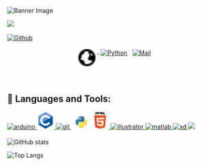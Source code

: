 ![Banner Image](https://raw.githubusercontent.com/WaniAthar/atharwani/main/Athar%20Wani.png)

![](https://komarev.com/ghpvc/?username=WaniAthar)

[![Github](https://img.shields.io/github/followers/WaniAthar?label=Follow&style=social)](https://github.com/WaniAthar)


<p align="center">
 <a href="http://atharwani.me" target="_blank" rel="noopener noreferrer"> <img src="https://raw.githubusercontent.com/iconic/open-iconic/master/svg/globe.svg" alt="Python" height="40" style="vertical-align:top; margin:4px"> </a>
 <a href="https://linkedin.com/in/athar-mujtaba-wani-ab0581216" target="_blank" rel="noopener noreferrer"> <img src="https://cdn.jsdelivr.net/npm/simple-icons@v3/icons/linkedin.svg" alt="Python" height="40" style="vertical-align:top; margin:4px"></a>
 <a href="mailto:atharwani001@gmail.com"> <img src="https://cdn.jsdelivr.net/npm/simple-icons@v3/icons/gmail.svg" alt="Mail" height="40" style="vertical-align:top; margin:4px"></a>
</p>

<br />



## 🧰 Languages and Tools:

<p align="left"><a href="https://www.arduino.cc/" target="_blank"> <img src="https://cdn.worldvectorlogo.com/logos/arduino-1.svg" alt="arduino" width="40" height="40"/> </a><a href="https://www.cprogramming.com/" target="_blank"> <img src="https://raw.githubusercontent.com/devicons/devicon/master/icons/c/c-original.svg" alt="c" width="40" height="40"/> </a><a href="https://git-scm.com/" target="_blank"> <img src="https://www.vectorlogo.zone/logos/git-scm/git-scm-icon.svg" alt="git" width="40" height="40"/> </a>
<img src="https://raw.githubusercontent.com/github/explore/80688e429a7d4ef2fca1e82350fe8e3517d3494d/topics/python/python.png" alt="Python" height="40" style="vertical-align:top; margin:4px"><a href="https://www.w3.org/html/" target="_blank"><img src="https://raw.githubusercontent.com/devicons/devicon/master/icons/html5/html5-original-wordmark.svg" alt="html5" width="40" height="40"/></a><a href="https://www.adobe.com/in/products/illustrator.html" target="_blank"> <img src="https://www.vectorlogo.zone/logos/adobe_illustrator/adobe_illustrator-icon.svg" alt="illustrator" width="40" height="40"/> </a><a href="https://www.mathworks.com/" target="_blank"> <img src="https://upload.wikimedia.org/wikipedia/commons/2/21/Matlab_Logo.png" alt="matlab" width="40" height="40"/> </a><a href="https://www.adobe.com/products/xd.html" target="_blank"> <img src="https://cdn.worldvectorlogo.com/logos/adobe-xd.svg" alt="xd" width="40" height="40"/> </a>
<img src="https://img.icons8.com/color/48/000000/linux--v1.png"/>


  </p>

![GitHub stats](https://github-readme-stats.vercel.app/api?username=WaniAthar&show_icons=true&theme=tokyonight)

![Top Langs](https://github-readme-stats.vercel.app/api/top-langs/?username=WaniAthar&theme=tokyonight)


